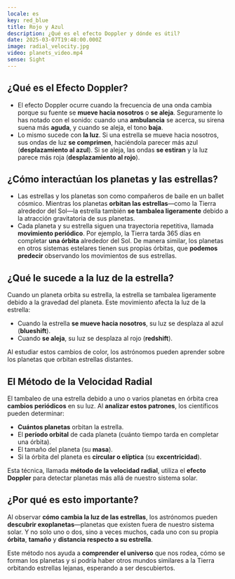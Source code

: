 ```yaml
---
locale: es
key: red_blue
title: Rojo y Azul
description: ¿Qué es el efecto Doppler y dónde es útil?
date: 2025-03-07T19:48:00.000Z
image: radial_velocity.jpg
video: planets_video.mp4
sense: Sight
---
```

## ¿Qué es el Efecto Doppler?


* El efecto Doppler ocurre cuando la frecuencia de una onda cambia porque su fuente se **mueve hacia nosotros** o **se aleja**. Seguramente lo has notado con el sonido: cuando una **ambulancia** se acerca, su sirena suena más **aguda**, y cuando se aleja, el tono **baja**. 
* Lo mismo sucede con **la luz**. Si una estrella se mueve hacia nosotros, sus ondas de luz **se comprimen**, haciéndola parecer más azul (**desplazamiento al azul**). Si se aleja, las ondas **se estiran** y la luz parece más roja (**desplazamiento al rojo**).

## ¿Cómo interactúan los planetas y las estrellas?

* Las estrellas y los planetas son como compañeros de baile en un ballet cósmico. Mientras los planetas **orbitan las estrellas**—como la Tierra alrededor del Sol—la estrella también **se tambalea ligeramente** debido a la atracción gravitatoria de sus planetas. 
* Cada planeta y su estrella siguen una trayectoria repetitiva, llamada **movimiento periódico**. Por ejemplo, la Tierra tarda 365 días en completar **una órbita** alrededor del Sol. De manera similar, los planetas en otros sistemas estelares tienen sus propias órbitas, que **podemos predecir** observando los movimientos de sus estrellas.

## ¿Qué le sucede a la luz de la estrella?

Cuando un planeta orbita su estrella, la estrella se tambalea ligeramente debido a la gravedad del planeta. Este movimiento afecta la luz de la estrella:

* Cuando la estrella **se mueve hacia nosotros**, su luz se desplaza al azul (**blueshift**).
* Cuando **se aleja**, su luz se desplaza al rojo (**redshift**).

Al estudiar estos cambios de color, los astrónomos pueden aprender sobre los planetas que orbitan estrellas distantes.

## El Método de la Velocidad Radial

El tambaleo de una estrella debido a uno o varios planetas en órbita crea **cambios periódicos** en su luz. Al **analizar estos patrones**, los científicos pueden determinar:

* **Cuántos planetas** orbitan la estrella.
* El **período orbital** de cada planeta (cuánto tiempo tarda en completar una órbita).
* El tamaño del planeta (su **masa**).
* Si la órbita del planeta es **circular o elíptica** (su **excentricidad**).

Esta técnica, llamada **método de la velocidad radial**, utiliza el **efecto Doppler** para detectar planetas más allá de nuestro sistema solar.

## ¿Por qué es esto importante?

Al observar **cómo cambia la luz de las estrellas**, los astrónomos pueden **descubrir exoplanetas**—planetas que existen fuera de nuestro sistema solar. Y no solo uno o dos, sino a veces muchos, cada uno con su propia **órbita**, **tamaño** y **distancia respecto a su estrella**. 

Este método nos ayuda a **comprender el universo** que nos rodea, cómo se forman los planetas y si podría haber otros mundos similares a la Tierra orbitando estrellas lejanas, esperando a ser descubiertos.
